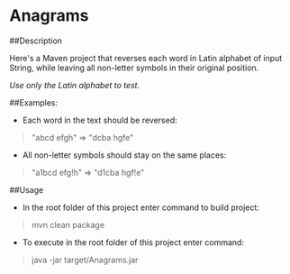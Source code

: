 # Anagrams

##Description

Here's a Maven project that reverses each word in Latin alphabet of input String, while leaving all non-letter symbols in their original position.

_Use only the Latin alphabet to test._

##Examples:

- Each word in the text should be reversed:

> "abcd efgh" => "dcba hgfe"

- All non-letter symbols should stay on the same places:

> "a1bcd efg!h" => "d1cba hgf!e"

##Usage

- In the root folder of this project enter command to build project:

> mvn clean package

- To execute in the root folder of this project enter command:

> java -jar target/Anagrams.jar
